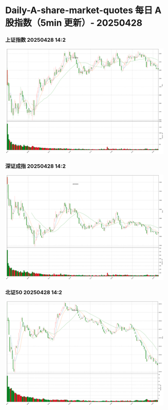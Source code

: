 
# Daily-A-share-market-quotes 每日 A 股指数（5min 更新）- 20250428

### 上证指数 20250428 14:2
![](./fig/2025/4/20250428-sh000001.png)

### 深证成指 20250428 14:2
![](./fig/2025/4/20250428-sz399001.png)

### 北证50 20250428 14:2
![](./fig/2025/4/20250428-bj899050.png)
